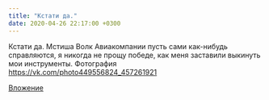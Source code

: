 ```yaml
---
title: "Кстати да."
date: 2020-04-26 22:17:00 +0300
---
```


Кстати да.
Мстиша Волк
Авиакомпании пусть сами как-нибудь справляются, я никогда не прощу победе, как меня заставили выкинуть мои инструменты.
Фотография
https://vk.com/photo449556824_457261921

[Вложение](https://vk.com/photo449556824_457261921)
